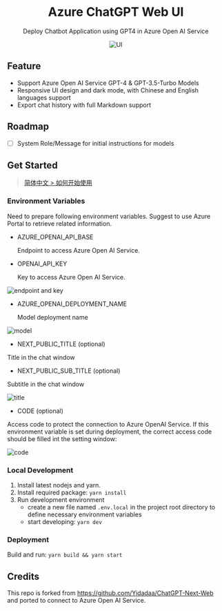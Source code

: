 <div align="center">
<h1 align="center">Azure ChatGPT Web UI</h1>

Deploy Chatbot Application using GPT4 in Azure Open AI Service

![UI](./static/cover.png)

</div>

## Feature

- Support Azure Open AI Service GPT-4 & GPT-3.5-Turbo Models
- Responsive UI design and dark mode, with Chinese and English languages support
- Export chat history with full Markdown support

## Roadmap
- [ ] System Role/Message for initial instructions for models


## Get Started
> [简体中文 > 如何开始使用](./README_CN.md#开始使用)

### Environment Variables

Need to prepare following environment variables. Suggest to use Azure Portal to retrieve related information.

- AZURE_OPENAI_API_BASE

   Endpoint to access Azure Open AI Service.

- OPENAI_API_KEY

   Key to access Azure Open AI Service.

![endpoint and key](static/env-endpoint.png)

- AZURE_OPENAI_DEPLOYMENT_NAME

   Model deployment name

![model](static/env-model.png)


- NEXT_PUBLIC_TITLE (optional)

Title in the chat window

- NEXT_PUBLIC_SUB_TITLE (optional)

Subtitle in the chat window

![title](static/env-title.png)

- CODE (optional)

Access code to protect the connection to Azure OpenAI Service. If this environment variable is set during deployment, the correct access code should be filled int the setting window:

![code](static/env-code.png)

### Local Development 

1. Install latest nodejs and yarn.
2. Install required package: `yarn install`
3. Run development environment
   - create a new file named `.env.local` in the project root directory to define necessary environment variables
   - start developing: `yarn dev`

### Deployment
Build and run: `yarn build && yarn start`


## Credits
This repo is forked from https://github.com/Yidadaa/ChatGPT-Next-Web and ported to connect to Azure Open AI Service.